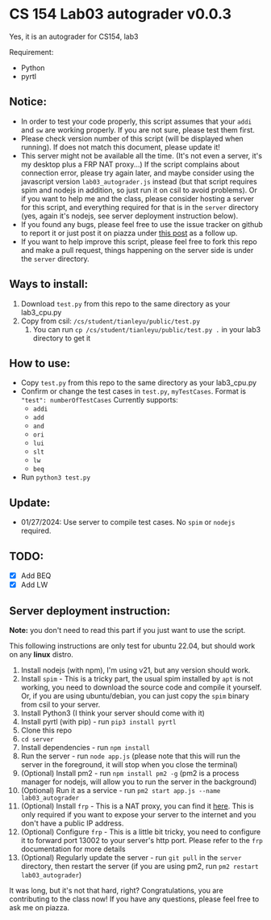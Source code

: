 # CS 154 Lab03 autograder v0.0.3
Yes, it is an autograder for CS154, lab3

Requirement:
- Python
- pyrtl

## Notice:
- In order to test your code properly, this script assumes that your `addi` and `sw` are working properly. If you are not sure, please test them first.
- Please check version number of this script (will be displayed when running). If does not match this document, please update it!
- This server might not be available all the time. (It's not even a server, it's my desktop plus a FRP NAT proxy...) If the script complains about connection error, please try again later, and maybe consider using the javascript version `lab03_autograder.js` instead (but that script requires spim and nodejs in addition, so just run it on csil to avoid problems). Or if you want to help me and the class, please consider hosting a server for this script, and everything required for that is in the `server` directory (yes, again it's nodejs, see server deployment instruction below).
- If you found any bugs, please feel free to use the issue tracker on github to report it or just post it on piazza under [this post](https://piazza.com/class/lr49arnlyiq1kg/post/45) as a follow up.
- If you want to help improve this script, please feel free to fork this repo and make a pull request, things happening on the server side is under the `server` directory.

## Ways to install:
1. Download `test.py` from this repo to the same directory as your lab3_cpu.py
2. Copy from csil: `/cs/student/tianleyu/public/test.py`
   1. You can run `cp /cs/student/tianleyu/public/test.py .` in your lab3 directory to get it

## How to use:
- Copy `test.py` from this repo to the same directory as your lab3_cpu.py
- Confirm or change the test cases in `test.py`, `myTestCases`. Format is `"test": numberOfTestCases` Currently supports:
  - `addi`
  - `add`
  - `and`
  - `ori`
  - `lui`
  - `slt`
  - `lw`
  - `beq`
- Run `python3 test.py`

## Update:
- 01/27/2024: Use server to compile test cases. No `spim` or `nodejs` required.

## TODO:
- [X] Add BEQ
- [X] Add LW

## Server deployment instruction:
**Note:** you don't need to read this part if you just want to use the script.

This following instructions are only test for ubuntu 22.04, but should work on any **linux** distro.
1. Install nodejs (with npm), I'm using v21, but any version should work.
2. Install `spim` - This is a tricky part, the usual spim installed by `apt` is not working, you need to download the source code and compile it yourself. Or, if you are using ubuntu/debian, you can just copy the `spim` binary from csil to your server.
3. Install Python3 (I think your server should come with it)
4. Install pyrtl (with pip) - run `pip3 install pyrtl`
5. Clone this repo
6. `cd server`
7. Install dependencies - run `npm install`
8. Run the server - run `node app.js` (please note that this will run the server in the foreground, it will stop when you close the terminal)
9. (Optional) Install pm2 - run `npm install pm2 -g` (pm2 is a process manager for nodejs, will allow you to run the server in the background)
10. (Optional) Run it as a service - run `pm2 start app.js --name lab03_autograder`
11. (Optional) Install `frp` - This is a NAT proxy, you can find it [here](https://github.com/fatedier/frp). This is only required if you want to expose your server to the internet and you don't have a public IP address.
12. (Optional) Configure `frp` - This is a little bit tricky, you need to configure it to forward port 13002 to your server's http port. Please refer to the `frp` documentation for more details
13. (Optional) Regularly update the server - run `git pull` in the `server` directory, then restart the server (if you are using pm2, run `pm2 restart lab03_autograder`)

It was long, but it's not that hard, right? Congratulations, you are contributing to the class now!
If you have any questions, please feel free to ask me on piazza.